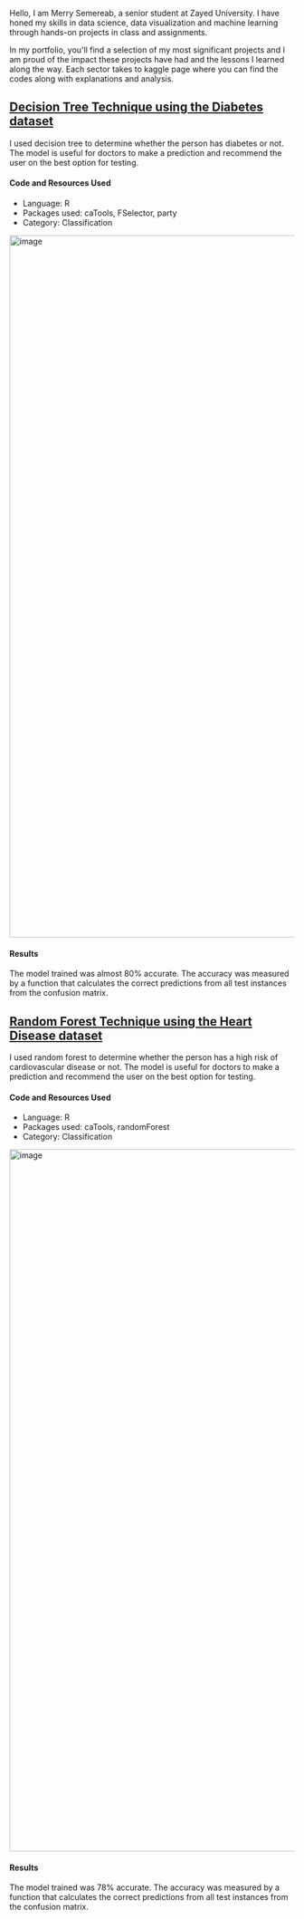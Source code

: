 Hello, I am Merry Semereab, a senior student at Zayed University. I have honed my skills in data science, data visualization and machine learning through hands-on projects in class and assignments.

In my portfolio, you'll find a selection of my most significant projects and I am proud of the impact these projects have had and the lessons I learned along the way.
Each sector takes to kaggle page where you can find the codes along with explanations and analysis.

## <a href="https://www.kaggle.com/code/merryzeray/decision-tree-technique-using-the-diabetes-dataset" target="_blank"> Decision Tree Technique using the Diabetes dataset </a>
I used decision tree to determine whether the person has diabetes or not. The model is useful for doctors to make a prediction and recommend the user on the best option for testing. 
#### Code and Resources Used
* Language: R
* Packages used: caTools, FSelector, party
* Category: Classification
<img width="1240" alt="image" src="https://user-images.githubusercontent.com/59441158/215346128-f3a240b1-928c-4522-9fa3-7f7afe184056.png">

#### Results 
The model trained was almost 80% accurate. The accuracy was measured by a function that calculates the correct predictions from all test instances from the confusion matrix.

## <a href="https://www.kaggle.com/code/merryzeray/random-forest-technique-using-the-heart-disease" target="_blank"> Random Forest Technique using the Heart Disease dataset </a>
I used random forest to determine whether the person has a high risk of cardiovascular disease or not. The model is useful for doctors to make a prediction and recommend the user on the best option for testing.
#### Code and Resources Used
* Language: R
* Packages used: caTools, randomForest
* Category: Classification
<img width="1240" alt="image" src="https://user-images.githubusercontent.com/59441158/215346169-e063bddb-f78c-4e87-b3cb-7e9b0f97521d.png">

#### Results 
The model trained was 78% accurate. The accuracy was measured by a function that calculates the correct predictions from all test instances from the confusion matrix.

